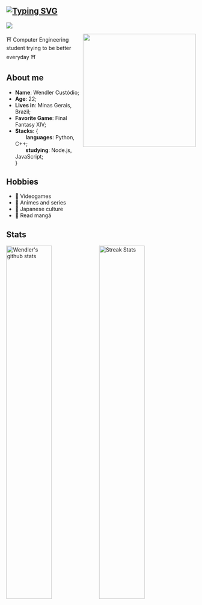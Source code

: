 ## [![Typing SVG](https://readme-typing-svg.herokuapp.com/?lines=Hello!👋+I'm+Wendler!&size=22)](https://git.io/typing-svg) 
![](https://komarev.com/ghpvc/?username=wendlercs&color=blue&style=for-the-badge)

<img align="right" src="https://i.pinimg.com/originals/d6/0b/95/d60b953d2256c8ef9a7968ccacb8e2ed.gif" width="300" />

⛩️ Computer Engineering student trying to be better everyday ⛩️


## About me 
* **Name**: Wendler Custódio;
* **Age**: 22;
* **Lives in**: Minas Gerais, Brazil;
* **Favorite Game**: Final Fantasy XIV;
* **Stacks**: { \
&nbsp;&nbsp;&nbsp;&nbsp;&nbsp;&nbsp; **languages**: Python, C++; \
&nbsp;&nbsp;&nbsp;&nbsp;&nbsp;&nbsp; **studying**: Node.js, JavaScript; \
 } 

## Hobbies

* 🏮 Videogames
* 🏮 Animes and series
* 🏮 Japanese culture
* 🏮 Read mangá

## Stats

 <a href="https://github.com/anuraghazra/github-readme-stats"><img align="center" img width="49%" src="https://github-readme-stats.vercel.app/api?username=wendlercs&show_icons=true&include_all_commits=true&theme=synthwave&hide_border=true" alt="Wendler's github stats" /></a><a href="https://github-readme-streak-stats.herokuapp.com"><img width="49%" img align="center" alt="Streak Stats" src="https://github-readme-streak-stats.herokuapp.com/?user=wendlercs&theme=synthwave&hide_border=true"/></a>




